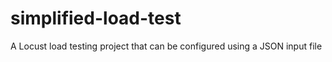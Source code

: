 # simplified-load-test
A Locust load testing project that can be configured using a JSON input file
